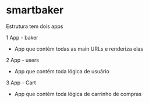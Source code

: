 # smartbaker


Estrutura tem dois apps


1 App - baker
* App que contém todas as main URLs e renderiza elas

2 App - users
* App que contém toda lógica de usuário

3 App - Cart
* App que contém toda lógica de carrinho de compras

